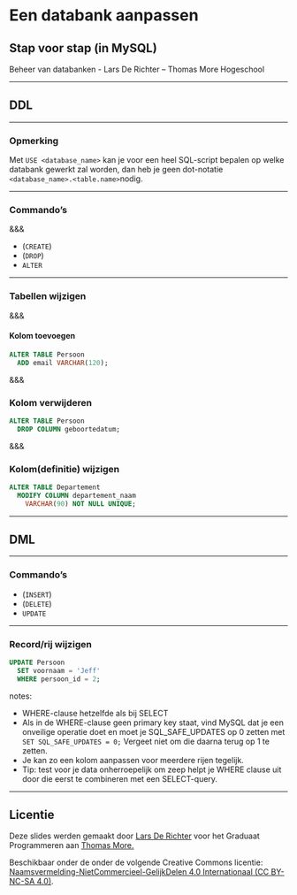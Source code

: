 # Een databank aanpassen

## Stap voor stap (in MySQL)

Beheer van databanken - Lars De Richter – Thomas More Hogeschool

---

## DDL

---

### Opmerking

Met `USE <database_name>` kan je voor een heel SQL-script bepalen op welke databank gewerkt zal worden, dan heb je geen dot-notatie `<database_name>.<table.name>`nodig.

---

### Commando’s

&&&

- (`CREATE`)
- (`DROP`)
- `ALTER`

---

### Tabellen wijzigen

&&&

#### Kolom toevoegen

```SQL
ALTER TABLE Persoon
  ADD email VARCHAR(120);
```

&&&

### Kolom verwijderen

```SQL
ALTER TABLE Persoon
  DROP COLUMN geboortedatum;
```

&&&

### Kolom(definitie) wijzigen

```SQL
ALTER TABLE Departement
  MODIFY COLUMN departement_naam
    VARCHAR(90) NOT NULL UNIQUE;
```

---

## DML

---

### Commando’s

- (`INSERT`)
- (`DELETE`)
- `UPDATE`

---

### Record/rij wijzigen

```SQL
UPDATE Persoon
  SET voornaam = 'Jeff'
  WHERE persoon_id = 2;
```

notes:

- WHERE-clause hetzelfde als bij SELECT
- Als in de WHERE-clause geen primary key staat, vind MySQL dat je een onveilige operatie doet en moet je SQL_SAFE_UPDATES op 0 zetten met `SET SQL_SAFE_UPDATES = 0;` Vergeet niet om die daarna terug op 1 te zetten.
- Je kan zo een kolom aanpassen voor meerdere rijen tegelijk.
- Tip: test voor je data onherroepelijk om zeep helpt je WHERE clause uit door die eerst te combineren met een SELECT-query.

---

## Licentie

Deze slides werden gemaakt door [Lars De Richter](mailto:lars.derichter@thomasmore.be) voor het Graduaat Programmeren aan [Thomas More.](http://thomasmore.be)

Beschikbaar onder de onder de volgende Creative Commons licentie: [Naamsvermelding-NietCommercieel-GelijkDelen 4.0 Internationaal (CC BY-NC-SA 4.0)](https://creativecommons.org/licenses/by-nc-sa/4.0/deed.nl).

```

```
